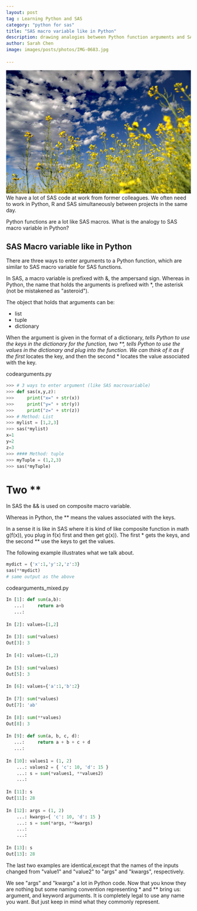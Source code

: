```yaml
---
layout: post
tag : Learning Python and SAS
category: "python for sas"
title: "SAS macro variable like in Python"
description: drawing analogies between Python function arguments and SAS macro variables
author: Sarah Chen
image: images/posts/photos/IMG-0683.jpg

---
```

![](/images/posts/photos/IMG-0683.jpg)
We have a lot of SAS code at work from former colleagues.  We often need to work in Python, R and SAS simultaneously between projects in the same day. 

Python functions are a lot like SAS macros.  What is the analogy to SAS macro variable in Python?

## SAS Macro variable like in Python
There are three ways to enter arguments to a Python function, which are similar to SAS macro variable for SAS functions. 

In SAS, a macro variable is prefixed with <span class="coding">&</span>, the ampersand sign. Whereas in Python, the name that holds the arguments is prefixed with <span class="coding">*</span>, the asterisk (not be mistakened as "asteroid"). 

The object that holds that arguments can be:
- list
- tuple
- dictionary

When the argument is given in the format of a dictionary, <span class="coding">*</span> tells Python to use the keys in the dictionary for the function,  two <span class="coding">**</span>, tells Python to use the values in the dictionary and plug into the function.  We can think of it as if the first <span class="coding">*</span> locates the key, and then the second <span class="coding">*</span> locates the value associated with the key. 

<div class="code-head"><span>code</span>arguments.py</div>

```py
>>> # 3 ways to enter argument (like SAS macrovariable)
>>> def sas(x,y,z):
>>>     print("x=" + str(x))
>>>     print("y=" + str(y))
>>>     print("z=" + str(z))
>>> # Method: List
>>> mylist = [1,2,3]
>>> sas(*mylist)
x=1
y=2
z=3
>>> #### Method: tuple
>>> myTuple = (1,2,3)
>>> sas(*myTuple)
```

# Two **
In SAS the <span class="coding">&&</span> is used on composite macro variable.

Whereas in Python, the <span class="coding">**</span> means the values associated with the keys.  

In a sense it is like in SAS where it is kind of like composite function in math g(f(x)), you plug in f(x) first and then get g(x)).  The first <span class="coding">*</span> gets the keys, 
and the second <span class="coding">**</span> use the keys to get the values. 

The following example illustrates what we talk about. 
```py
mydict = {'x':1,'y':2,'z':3}
sas(**mydict)
# same output as the above
```

<div class="code-head"><span>code</span>arguments_mixed.py</div>

```py
In [1]: def sum(a,b):
   ...:     return a+b
   ...:

In [2]: values=[1,2]

In [3]: sum(*values)
Out[3]: 3

In [4]: values=(1,2)

In [5]: sum(*values)
Out[5]: 3

In [6]: values={'a':1,'b':2}

In [7]: sum(*values)
Out[7]: 'ab'

In [8]: sum(**values)
Out[8]: 3

In [9]: def sum(a, b, c, d):
   ...:     return a + b + c + d
   ...:

In [10]: values1 = (1, 2)
    ...: values2 = { 'c': 10, 'd': 15 }
    ...: s = sum(*values1, **values2)
    ...:

In [11]: s
Out[11]: 28

In [12]: args = (1, 2)
    ...: kwargs={ 'c': 10, 'd': 15 }
    ...: s = sum(*args, **kwargs)
    ...:
    ...:

In [13]: s
Out[13]: 28
```
The last two examples are identical,except that the names of the inputs changed from "value1" and "value2" to "args" and "kwargs", respectively. 

We see "args" and "kwargs" a lot in Python code.  Now that you know they are nothing but some naming convention representing <span class="coding">*</span> and <span class="coding">**</span> bring us: argument, and keyword arguments.  It is completely legal to use any name you want.  But just keep in mind what they commonly represent. 